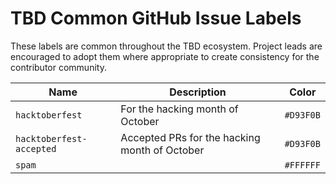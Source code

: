 # TBD Common GitHub Issue Labels

These labels are common throughout the TBD ecosystem. Project leads are encouraged to adopt them where appropriate to create consistency for the contributor community.

| Name | Description | Color |
|------|-------------|-------|
| `hacktoberfest` | For the hacking month of October | `#D93F0B` |
| `hacktoberfest-accepted` | Accepted PRs for the hacking month of October | `#D93F0B` |
| `spam` |  | `#FFFFFF` |
